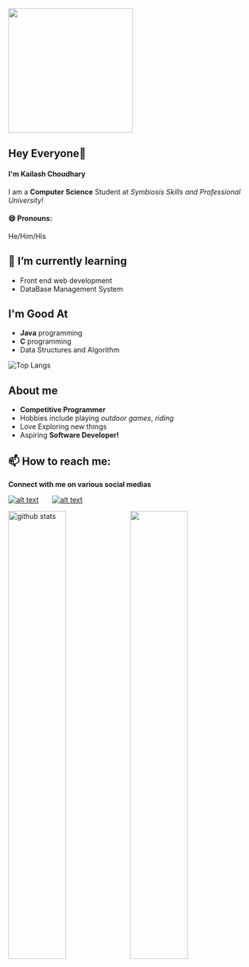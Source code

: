 <img src="https://blogger.googleusercontent.com/img/a/AVvXsEjY6lMpAMavOhS5PluFlxyk6xF5CXdmrjCi6ROfDMIRG8UHPAPcaECQwPveeQCd-0OOfdc6S-OKnMivDCNDFIi5Jz8u43EKATF1S11qEFyIcB5lqRiPGh_aTgVNJOeTrSVhrxw3ZyjnQhcMMvL1WL7dFp9VpLABZ3VruSTqtcvVORtaWKi8IR1vgxRd=s1920" height="250px"/>

## Hey Everyone👋
#### I'm Kailash Choudhary

I am a **Computer Science** Student at *Symbiosis Skills and Professional University!*
#### 😄 Pronouns:
He/Him/His


## 🌱 I’m currently learning
- Front end web development
- DataBase Management System

## I'm Good At
- **Java** programming
- **C** programming
- Data Structures and Algorithm

![Top Langs](https://github-readme-stats.vercel.app/api/top-langs/?username=kailashchoudhary11&layout=compact)

## About me
- **Competitive Programmer**
- Hobbies include playing *outdoor games*, *riding*
- Love Exploring new things
- Aspiring **Software Developer!**

## 📫 How to reach me:
<!-- Please don't remove this: Grab your social icons from https://github.com/carlsednaoui/gitsocial -->

<!-- display the social media buttons in your README -->

**Connect with me on various social medias**

[![alt text][1.1]][1] &nbsp; &nbsp; &nbsp;
[![alt text][2.1]][2]
<!-- [![alt text][3.1]][3]
[![alt text][4.1]][4]
[![alt text][5.1]][5]
[![alt text][6.1]][6] -->


<!-- links to social media icons -->
<!-- no need to change these -->

<!-- icons with padding -->

[1.1]: https://raw.githubusercontent.com/eftakhairul/sticky-social-bar/master/images/twitter.png (Twitter)
[2.1]: https://raw.githubusercontent.com/eftakhairul/sticky-social-bar/master/images/linkedin.png (LinkedIn)
[3.1]: https://raw.githubusercontent.com/eftakhairul/sticky-social-bar/master/images/facebook.png (facebook icon with padding)
<!-- [4.1]: http://i.imgur.com/YckIOms.png (tumblr icon with padding)
[5.1]: https://raw.githubusercontent.com/eftakhairul/sticky-social-bar/master/images/linkedin.png (dribbble icon with padding)
[6.1]: http://i.imgur.com/0o48UoR.png (github icon with padding) -->

<!-- icons without padding -->

<!-- links to your social media accounts -->
<!-- update these accordingly -->

[1]: http://www.twitter.com/codewithkai
[2]: https://www.linkedin.com/in/kailash-choudhary-9b0859218/
<!-- [3]: https://plus.google.com/+CarlSednaoui
[4]: http://carlsed.tumblr.com
[5]: http://dribbble.com/carlsednaoui
[6]: http://www.github.com/carlsednaoui -->

<!-- Please don't remove this: Grab your social icons from https://github.com/carlsednaoui/gitsocial -->
<img src="https://github-readme-stats.vercel.app/api?username=kailashchoudhary11&show_icons=true&theme=jolly" alt="github stats" width="48%" align="left" margin-top="140px"/>
</a>
<img src="https://github-readme-streak-stats.herokuapp.com/?user=kailashchoudhary11&theme=jolly" width="48%" >

<!-- [![Twitter Image](https://static01.nyt.com/images/2014/08/10/magazine/10wmt/10wmt-jumbo-v4.jpg?quality=75&auto=webp)](https://www.google.com) -->

<!--
**kailashchoudhary11/kailashchoudhary11** is a ✨ _special_ ✨ repository because its `README.md` (this file) appears on your GitHub profile.

Here are some ideas to get you started:

- 🔭 I’m currently working on ...
- 🌱 I’m currently learning ...
- 👯 I’m looking to collaborate on ...
- 🤔 I’m looking for help with ...
- 💬 Ask me about ...
- 📫 How to reach me: ...
- 😄 Pronouns: ...
- ⚡ Fun fact: ...
-->
